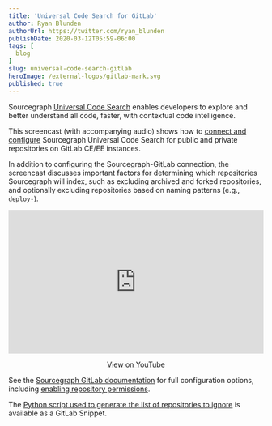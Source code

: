 ```yaml
---
title: 'Universal Code Search for GitLab'
author: Ryan Blunden
authorUrl: https://twitter.com/ryan_blunden
publishDate: 2020-03-12T05:59-06:00
tags: [
  blog
]
slug: universal-code-search-gitlab
heroImage: /external-logos/gitlab-mark.svg
published: true
---
```


Sourcegraph [Universal Code Search](/universal-code-search) enables developers to explore and better understand all code, faster, with contextual code intelligence.

This screencast (with accompanying audio) shows how to [connect and configure](https://docs.sourcegraph.com/admin/external_service/gitlab) Sourcegraph Universal Code Search for public and private repositories on GitLab CE/EE instances.

In addition to configuring the Sourcegraph-GitLab connection, the screencast discusses important factors for determining which repositories Sourcegraph will index, such as excluding archived and forked repositories, and optionally excluding repositories based on naming patterns (e.g., `deploy-`).

<p class="container">
  <div style="padding:56.25% 0 0 0;position:relative;">
    <iframe src="https://player.vimeo.com/video/397320487?color=0CB6F4&amp;title=0&amp;byline=" style="position:absolute;top:0;left:0;width:100%;height:100%;" frameborder="0" webkitallowfullscreen="" mozallowfullscreen="" allowfullscreen=""></iframe>
  </div>
  <p style="text-align: center"><a href="https://www.youtube.com/watch?v=r8kvCUeeMKQ" target="_blank">View on YouTube</a></p>
</p>

See the [Sourcegraph GitLab documentation](https://docs.sourcegraph.com/admin/external_service/gitlab) for full configuration options, including [enabling repository permissions](https://docs.sourcegraph.com/admin/external_service/gitlab#repository-permissions).

The [Python script used to generate the list of repositories to ignore](https://gitlab.com/snippets/1952534) is available as a GitLab Snippet.
